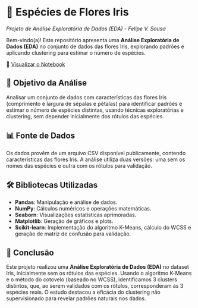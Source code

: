 # 🪷 Espécies de Flores Iris  
*Projeto de Análise Exploratória de Dados (EDA) - Felipe V. Sousa*

Bem-vindo(a)! Este repositório apresenta uma **Análise Exploratória de Dados (EDA)** no conjunto de dados das flores Iris, explorando padrões e aplicando clustering para estimar o número de espécies.

🔗 [Visualizar o Notebook](https://github.com/benzerinsio/FloralSpecies-EDA/blob/main/Analise_Especies_Iris.ipynb)

## 🎯 Objetivo da Análise

Analisar um conjunto de dados com características das flores Iris (comprimento e largura de sépalas e pétalas) para identificar padrões e estimar o número de espécies distintas, usando técnicas exploratórias e clustering, sem depender inicialmente dos rótulos das espécies.

## 📊 Fonte de Dados

Os dados provêm de um arquivo CSV disponível publicamente, contendo características das flores Iris. A análise utiliza duas versões: uma sem os nomes das espécies e outra com os rótulos para validação.

## 🛠️ Bibliotecas Utilizadas

- **Pandas**: Manipulação e análise de dados.  
- **NumPy**: Cálculos numéricos e operações matemáticas.  
- **Seaborn**: Visualizações estatísticas aprimoradas.  
- **Matplotlib**: Geração de gráficos e plots.  
- **Scikit-learn**: Implementação do algoritmo K-Means, cálculo do WCSS e geração de matriz de confusão para validação.

## 💬 Conclusão

Este projeto realizou uma **Análise Exploratória de Dados (EDA)** no dataset Iris, inicialmente sem os rótulos das espécies. Usando o algoritmo K-Means e o método do cotovelo (baseado no WCSS), identificamos 3 clusters distintos, que, ao serem validados com os rótulos, corresponderam às 3 espécies reais. O estudo destacou a eficácia do clustering não supervisionado para revelar padrões naturais nos dados.
